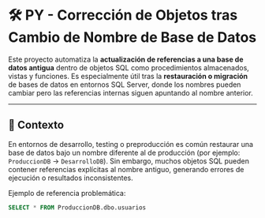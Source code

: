 # 🛠️ PY - Corrección de Objetos tras Cambio de Nombre de Base de Datos

Este proyecto automatiza la **actualización de referencias a una base de datos antigua** dentro de objetos SQL como procedimientos almacenados, vistas y funciones. Es especialmente útil tras la **restauración o migración** de bases de datos en entornos SQL Server, donde los nombres pueden cambiar pero las referencias internas siguen apuntando al nombre anterior.

---

## 🧩 Contexto

En entornos de desarrollo, testing o preproducción es común restaurar una base de datos bajo un nombre diferente al de producción (por ejemplo: `ProduccionDB` → `DesarrolloDB`). Sin embargo, muchos objetos SQL pueden contener referencias explícitas al nombre antiguo, generando errores de ejecución o resultados inconsistentes.

Ejemplo de referencia problemática:

```sql
SELECT * FROM ProduccionDB.dbo.usuarios
